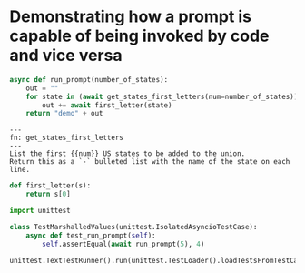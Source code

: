 # Demonstrating how a prompt is capable of being invoked by code and vice versa


```python (run_prompt)
async def run_prompt(number_of_states):
    out = ""
    for state in (await get_states_first_letters(num=number_of_states)).split('\n'):
        out += await first_letter(state)
    return "demo" + out
```


```prompt (states)
---
fn: get_states_first_letters
---
List the first {{num}} US states to be added to the union.
Return this as a `-` bulleted list with the name of the state on each line.
```


```python (first_letter)
def first_letter(s):
    return s[0]
```


```python (entry)
import unittest

class TestMarshalledValues(unittest.IsolatedAsyncioTestCase):
    async def test_run_prompt(self):
        self.assertEqual(await run_prompt(5), 4)

unittest.TextTestRunner().run(unittest.TestLoader().loadTestsFromTestCase(TestMarshalledValues))
```
